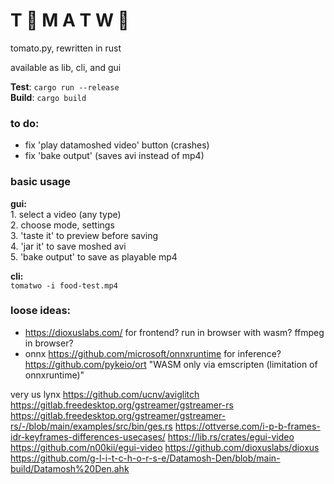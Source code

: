 # T 🍅 M A T W 🍅

tomato.py, rewritten in rust

available as lib, cli, and gui

**Test**: `cargo run --release`\
**Build**: `cargo build`

### to do:
- fix 'play datamoshed video' button (crashes)
- fix 'bake output' (saves avi instead of mp4)

### basic usage

**gui:**\
1\. select a video (any type)\
2. choose mode, settings\
3. 'taste it' to preview before saving\
4. 'jar it' to save moshed avi\
5. 'bake output' to save as playable mp4

**cli:**\
`tomatwo -i food-test.mp4`

### loose ideas:
- https://dioxuslabs.com/ for frontend?
    run in browser with wasm? ffmpeg in browser?
- onnx https://github.com/microsoft/onnxruntime for inference?
    https://github.com/pykeio/ort
    "WASM only via emscripten (limitation of onnxruntime)"
    


very us lynx
https://github.com/ucnv/aviglitch
https://gitlab.freedesktop.org/gstreamer/gstreamer-rs
    https://gitlab.freedesktop.org/gstreamer/gstreamer-rs/-/blob/main/examples/src/bin/ges.rs
https://ottverse.com/i-p-b-frames-idr-keyframes-differences-usecases/
https://lib.rs/crates/egui-video
    https://github.com/n00kii/egui-video
https://github.com/dioxuslabs/dioxus
https://github.com/g-l-i-t-c-h-o-r-s-e/Datamosh-Den/blob/main-build/Datamosh%20Den.ahk